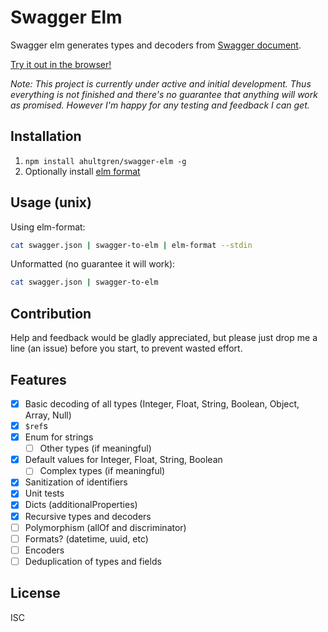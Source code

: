 # Swagger Elm

Swagger elm generates types and decoders from [Swagger document][swagger].

[Try it out in the browser!](https://ahultgren.github.com/swagger-elm)

_Note: This project is currently under active and initial development. Thus
everything is not finished and there's no guarantee that anything will work as
promised. However I'm happy for any testing and feedback I can get._

## Installation

1. `npm install ahultgren/swagger-elm -g`
2. Optionally install [elm format][elm-format]

## Usage (unix)

Using elm-format:

```sh
cat swagger.json | swagger-to-elm | elm-format --stdin
```

Unformatted (no guarantee it will work):

```sh
cat swagger.json | swagger-to-elm
```

## Contribution

Help and feedback would be gladly appreciated, but please just drop me a line
(an issue) before you start, to prevent wasted effort.

## Features

- [x] Basic decoding of all types (Integer, Float, String, Boolean, Object, Array, Null)
- [x] `$ref`s
- [x] Enum for strings
  - [ ] Other types (if meaningful)
- [x] Default values for Integer, Float, String, Boolean
  - [ ] Complex types (if meaningful)
- [x] Sanitization of identifiers
- [x] Unit tests
- [x] Dicts (additionalProperties)
- [x] Recursive types and decoders
- [ ] Polymorphism (allOf and discriminator)
- [ ] Formats? (datetime, uuid, etc)
- [ ] Encoders
- [ ] Deduplication of types and fields

## License

ISC

[swagger]: http://swagger.io
[elm-format]: https://github.com/avh4/elm-format
